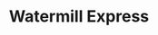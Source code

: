 ---
title: "Watermill Express"
url: /amarillo/watermill-express-east-hastings-avenue/
shop: water
---